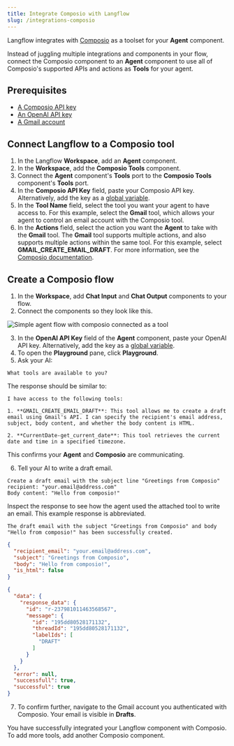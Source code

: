 ```yaml
---
title: Integrate Composio with Langflow
slug: /integrations-composio
---
```


Langflow integrates with [Composio](https://docs.composio.dev/introduction/intro/overview) as a toolset for your **Agent** component.

Instead of juggling multiple integrations and components in your flow, connect the Composio component to an **Agent** component to use all of Composio's supported APIs and actions as **Tools** for your agent.

## Prerequisites

- [A Composio API key](https://app.composio.dev/)
- [An OpenAI API key](https://platform.openai.com/)
- [A Gmail account](https://mail.google.com)

## Connect Langflow to a Composio tool

1. In the Langflow **Workspace**, add an **Agent** component.
2. In the **Workspace**, add the **Composio Tools** component.
3. Connect the **Agent** component's **Tools** port to the **Composio Tools** component's **Tools** port.
4. In the **Composio API Key** field, paste your Composio API key.
Alternatively, add the key as a [global variable](/docs/configuration-global-variables).
5. In the **Tool Name** field, select the tool you want your agent to have access to.
For this example, select the **Gmail** tool, which allows your agent to control an email account with the Composio tool.
6. In the **Actions** field, select the action you want the **Agent** to take with the **Gmail** tool.
The **Gmail** tool supports multiple actions, and also supports multiple actions within the same tool.
For this example, select **GMAIL_CREATE_EMAIL_DRAFT**.
For more information, see the [Composio documentation](https://docs.composio.dev/patterns/tools/use-tools/use-specific-actions).

## Create a Composio flow

1. In the **Workspace**, add **Chat Input** and **Chat Output** components to your flow.
2. Connect the components so they look like this.

![Simple agent flow with composio connected as a tool](/img/composio/composio-create-flow.png)

3. In the **OpenAI API Key** field of the **Agent** component, paste your OpenAI API key.
Alternatively, add the key as a [global variable](/docs/configuration-global-variables).
4. To open the **Playground** pane, click **Playground**.
5. Ask your AI:

```text
What tools are available to you?
```

The response should be similar to:

```text
I have access to the following tools:

1. **GMAIL_CREATE_EMAIL_DRAFT**: This tool allows me to create a draft email using Gmail's API. I can specify the recipient's email address, subject, body content, and whether the body content is HTML.

2. **CurrentDate-get_current_date**: This tool retrieves the current date and time in a specified timezone.
```

This confirms your **Agent** and **Composio** are communicating.

6. Tell your AI to write a draft email.

```text
Create a draft email with the subject line "Greetings from Composio"
recipient: "your.email@address.com"
Body content: "Hello from composio!"
```

Inspect the response to see how the agent used the attached tool to write an email.
This example response is abbreviated.

```text
The draft email with the subject "Greetings from Composio" and body "Hello from composio!" has been successfully created.
```

```json
{
  "recipient_email": "your.email@address.com",
  "subject": "Greetings from Composio",
  "body": "Hello from composio!",
  "is_html": false
}

{
  "data": {
    "response_data": {
      "id": "r-237981011463568567",
      "message": {
        "id": "195dd80528171132",
        "threadId": "195dd80528171132",
        "labelIds": [
          "DRAFT"
        ]
      }
    }
  },
  "error": null,
  "successfull": true,
  "successful": true
}
```

7. To confirm further, navigate to the Gmail account you authenticated with Composio.
Your email is visible in **Drafts**.

You have successfully integrated your Langflow component with Composio.
To add more tools, add another Composio component.
